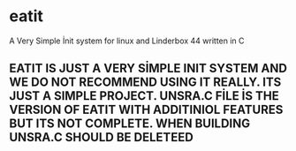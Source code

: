 # eatit
A Very Simple İnit system for linux and Linderbox 44 written in C
## EATIT IS JUST A VERY SİMPLE INIT SYSTEM AND WE DO NOT RECOMMEND USING IT REALLY. ITS JUST A SIMPLE PROJECT. UNSRA.C FİLE İS THE VERSION OF EATIT WITH ADDITINIOL FEATURES BUT ITS NOT COMPLETE. WHEN BUILDING UNSRA.C SHOULD BE DELETEED
